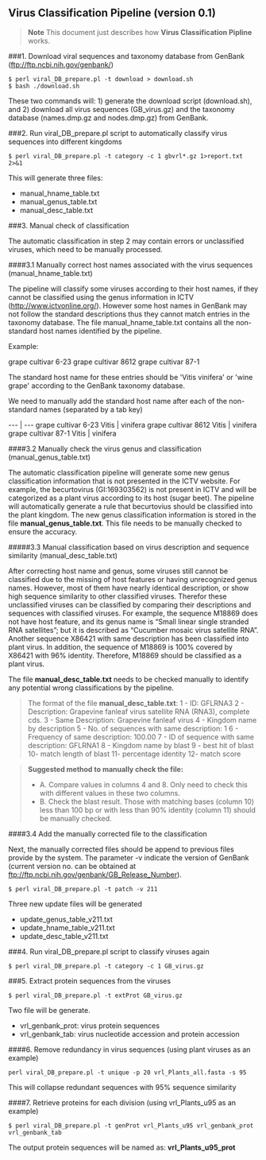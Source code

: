 
Virus Classification Pipeline (version 0.1)
--------------------------------------------

>__Note__ 
This document just describes how __Virus Classification Pipline__ works.


###1. Download viral sequences and taxonomy database from GenBank (ftp://ftp.ncbi.nih.gov/genbank/)

```
$ perl viral_DB_prepare.pl -t download > download.sh  
$ bash ./download.sh
```
These two commands will: 1) generate the download script (download.sh), and 2) download all virus sequences (GB_virus.gz) and the taxonomy database (names.dmp.gz and nodes.dmp.gz) from GenBank.

###2. Run viral_DB_prepare.pl script to automatically classify virus sequences into different kingdoms

``` 
$ perl viral_DB_prepare.pl -t category -c 1 gbvrl*.gz 1>report.txt 2>&1
```

This will generate three files:
- manual_hname_table.txt
- manual_genus_table.txt
- manual_desc_table.txt


###3. Manual check of classification

The automatic classification in step 2 may contain errors or unclassified viruses, which need to be manually processed.

####3.1 Manually correct host names associated with the virus sequences (manual_hname_table.txt)

The pipeline will classify some viruses according to their host names, if they cannot be classified using the genus information in ICTV (http://www.ictvonline.org/). However some host names in GenBank may not follow the standard descriptions thus they cannot match entries in the taxonomy database. The file manual_hname_table.txt contains all the non-standard host names identified by the pipeline.

Example:

grape cultivar 6-23
grape cultivar 8612
grape cultivar 87-1

The standard host name for these entries should be 'Vitis vinifera' or 'wine grape' according to the GenBank taxonomy database.

We need to manually add the standard host name after each of the non-standard names (separated by a tab key)

--- | ---
grape cultivar 6-23	Vitis | vinifera
grape cultivar 8612	Vitis | vinifera
grape cultivar 87-1	Vitis | vinifera


####3.2 Manually check the virus genus and classification (manual_genus_table.txt)

The automatic classification pipeline will generate some new genus classification information that is not presented in the ICTV website. For example, the becurtovirus (GI:169303562) is not present in ICTV and will be categorized as a plant virus according to its host (sugar beet). The pipeline will automatically generate a rule that becurtovius should be classified into the plant kingdom. The new genus classification information is stored in the file **manual_genus_table.txt**. This file needs to be manually checked to ensure the accuracy.


#####3.3 Manual classification based on virus description and sequence similarity (manual_desc_table.txt)

After correcting host name and genus, some viruses still cannot be classified due to the missing of host features or having unrecognized genus names. However, most of them have nearly identical description, or show high sequence similarity to other classified viruses. Therefor these unclassified viruses can be classified by comparing their descriptions and sequences with classified viruses. For example, the sequence M18869 does not have host feature, and its genus name is “Small linear single stranded RNA satellites”; but it is described as “Cucumber mosaic virus satellite RNA”. Another sequence X86421 with same description has been classified into plant virus. In addition, the sequence of M18869 is 100% covered by X86421 with 96% identity. Therefore, M18869 should be classified as a plant virus. 

The file **manual_desc_table.txt** needs to be checked manually to identify any potential wrong classifications by the pipeline.

>The format of the file **manual_desc_table.txt**:
>1 - ID: GFLRNA3
>2 - Description: Grapevine fanleaf virus satellite RNA (RNA3), complete cds.
>3 - Same Description: Grapevine fanleaf virus
>4 - Kingdom name by description
>5 - No. of sequences with same description: 1
>6 - Frequency of same description: 100.00
>7 - ID of sequence with same description: GFLRNA1
>8 - Kingdom name by blast
>9 - best hit of blast
>10- match length of blast
>11- percentage identity
>12- match score 

> **Suggested method to manually check the file:**
> - A. Compare values in columns 4 and 8. Only need to check this with different values in these two columns.
> - B. Check the blast result. Those with matching bases (column 10) less than 100 bp or with less than 90% identity (column 11) should be manually checked.


####3.4 Add the manually corrected file to the classification

Next, the manually corrected files should be append to previous files provide by the system. The parameter -v indicate the version of GenBank (current version no. can be obtained at ftp://ftp.ncbi.nih.gov/genbank/GB_Release_Number).

```
$ perl viral_DB_prepare.pl -t patch -v 211
```

Three new update files will be generated
- update_genus_table_v211.txt
- update_hname_table_v211.txt
- update_desc_table_v211.txt


###4. Run viral_DB_prepare.pl script to classify viruses again

```
$ perl viral_DB_prepare.pl -t category -c 1 GB_virus.gz
```

###5. Extract protein sequences from the viruses

```
$ perl viral_DB_prepare.pl -t extProt GB_virus.gz
```

Two file will be generate. 
- vrl_genbank_prot: virus protein sequences
- vrl_genbank_tab: virus nucleotide accession and protein accession


####6. Remove redundancy in virus sequences (using plant viruses as an example)

```
perl viral_DB_prepare.pl -t unique -p 20 vrl_Plants_all.fasta -s 95
```
This will collapse redundant sequences with 95% sequence similarity


####7. Retrieve proteins for each division (using vrl_Plants_u95 as an example)

```
$ perl viral_DB_prepare.pl -t genProt vrl_Plants_u95 vrl_genbank_prot vrl_genbank_tab
```

The output protein sequences will be named as: **vrl_Plants_u95_prot**







